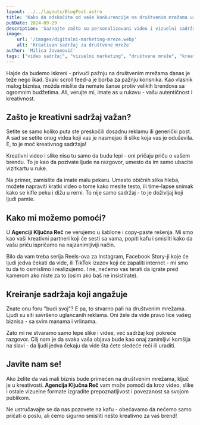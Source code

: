 ```yaml
---
layout: ../../layouts/BlogPost.astro
title: 'Kako da odskočite od vaše konkurencije na društvenim mrežama uz vizuelni sadržaj'
pubDate: 2024-09-29
description: 'Saznajte zašto su personalizovani video i vizuelni sadržaji ključni za jačanje prisustva vašeg malog biznisa na društvenim mrežama.'
image: 
    url: '/images/digitalni-marketing-mreze.webp'
    alt: 'Kreativan sadržaj za društvene mreže'
author: 'Milica Jovanović'
tags: ["video sadržaj", "vizuelni marketing", "društvene mreže", "kreativni sadržaj", "mali biznis"]
---
```


Hajde da budemo iskreni - privući pažnju na društvenim mrežama danas je teže nego ikad. Svaki scroll feed-a je borba za pažnju korisnika. Kao vlasnik malog biznisa, možda mislite da nemate šanse protiv velikih brendova sa ogromnim budžetima. Ali, verujte mi, imate as u rukavu - vašu autentičnost i kreativnost.

## Zašto je kreativni sadržaj važan?

Setite se samo koliko puta ste preskočili dosadnu reklamu ili generički post. A sad se setite onog videa koji vas je nasmejao ili slike koja vas je oduševila. E, to je moć kreativnog sadržaja!

Kreativni video i slike nisu tu samo da budu lepi - oni pričaju priču o vašem brendu. To je kao da pozivate ljude na razgovor, umesto da im samo ubacite vizitkartu u ruke.

Na primer, zamislite da imate malu pekaru. Umesto običnih slika hleba, možete napraviti kratki video o tome kako mesite testo, ili time-lapse snimak kako se kifle peku i dižu u rerni. To nije samo sadržaj - to je doživljaj koji ljudi pamte.

## Kako mi možemo pomoći?

U **Agenciji Ključna Reč** ne verujemo u šablone i copy-paste rešenja. Mi smo kao vaši kreativni partneri koji će sesti sa vama, popiti kafu i smisliti kako da vašu priču ispričamo na najzanimljiviji način.

Bilo da vam treba serija Reels-ova za Instagram, Facebook Story-ji koje će ljudi jedva čekati da vide, ili TikTok izazov koji će zapaliti internet - mi smo tu da to osmislimo i realizujemo. I ne, nećemo vas terati da igrate pred kamerom ako niste za to (osim ako baš ne insistirate).

## Kreiranje sadržaja koji angažuje

Znate onu foru "budi svoj"? E pa, to stvarno pali na društvenim mrežama. Ljudi su siti savršeno uglancanih reklama. Oni žele da vide pravo lice vašeg biznisa - sa svim manama i vrlinama.

Zato mi ne stvaramo samo lepe slike i videe, već sadržaj koji pokreće razgovor. Cilj nam je da svaka vaša objava bude kao onaj zanimljivi komšija na slavi - da ljudi jedva čekaju da vide šta ćete sledeće reći ili uraditi.

## Javite nam se!

Ako želite da vaš mali biznis bude primećen na društvenim mrežama, ključ je u kreativosti. **Agencija Ključna Reč** vam može pomoći da kroz video, slike i ostale vizuelne formate izgradite prepoznatljivost i povezanost sa svojom publikom. 

Ne ustručavajte se da nas pozovete na kafu - obećavamo da nećemo samo pričati o poslu, ali ćemo sigurno smisliti nešto kreativno za vaš brend!

